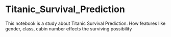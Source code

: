 # Titanic_Survival_Prediction
This notebook is a  study about Titanic Survival Prediction. How features like gender, class, cabin number effects the surviving possibility
